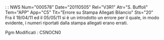  :  : NWS Num="000578" Date="20110505" Rel="V3R1" Atr="S. Buffoli" Tem="APP" App="C5" Tit="Errore su Stampa Allegati Bilancio" Sts="20"
Fra il 19/04/11 ed il 05/05/11 si è un introdotto un errore per il quale, in modo evidente, i numeri riportati dalla stampa allegati erano errati.

Pgm Modificati :  C5NOCN0
